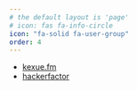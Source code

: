 ```yaml
---
# the default layout is 'page'
# icon: fas fa-info-circle
icon: "fa-solid fa-user-group"
order: 4
---
```


+ [kexue.fm](https://kexue.fm/)
+ [hackerfactor](https://hackerfactor.com/index.php)